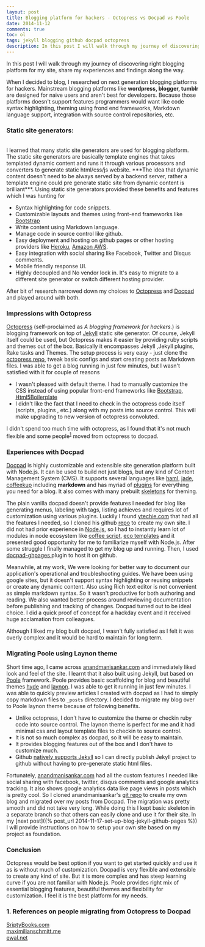 ```yaml
---
layout: post
title: Blogging platform for hackers - Octopress vs Docpad vs Poole
date: 2014-11-12
comments: true
toc: ol
tags: jekyll blogging github docpad octopress
description: In this post I will walk through my journey of discovering right blogging platform for my site, share my experiences and findings along the way. Mainstream blogging platforms like wordpress, blogger, tumblr aren't best for developers. I learned that many static site generators are used for blogging platform.
---
```


In this post I will walk through my journey of discovering right blogging platform for my site, share my experiences and findings along the way.

When I decided to blog, I researched on next generation blogging platforms for hackers.
Mainstream blogging platforms like **wordpress, blogger, tumblr** are designed for naive users and aren't best for developers.
Because those platforms doesn't support features programmers would want like code syntax highlighting, theming using frond end frameworks,
Markdown language support, integration with source control repositories, etc.

### Static site generators:
<br>
I learned that many static site generators are used for blogging platform. The static site generators are basically template engines
that takes templated dynamic content and runs it through various processors and converters to generate static html/css/js website.
***The idea that dynamic content doesn't need to be always served by a backend server, rather a template engine could pre generate
static site from dynamic content is brilliant***. Using static site generators provided these benefits and features which I was hunting for

+ Syntax highlighting for code snippets.
+ Customizable layouts and themes using front-end frameworks like [Bootstrap](http://getbootstrap.com/)
+ Write content using Markdown language.
+ Manage code in source control like github.
+ Easy deployment and hosting on github pages or other hosting providers like [Heroku](https://www.heroku.com/), [Amazon AWS](http://aws.amazon.com/).
+ Easy integration with social sharing like Facebook, Twitter and Disqus comments.
+ Mobile friendly response UI.
+ Highly decoupled and No vendor lock in. It's easy to migrate to a different site generator or switch different hosting provider.

After bit of research narrowed down my choices to [Octopress](http://octopress.org/) and [Docpad](https://docpad.org/) and played around with both.

### Impressions with Octopress

[Octopress](http://octopress.org/) (self-proclaimed as *A blogging framework for hackers.*) is blogging framework on top of [Jekyll](http://jekyllrb.com/) static site generator.
Of course, Jekyll itself could be used, but Octopress makes it easier by providing ruby scripts and themes out of the box.
Basically it encompasses Jekyll ,Jekyll plugins, Rake tasks and Themes. The setup process is very easy - just clone the [octopress repo](https://github.com/imathis/octopress),
tweak basic configs and start creating posts as Markdown files. I was able to get a blog running in just few minutes,
but I wasn't satisfied with it for couple of reasons

+ I wasn't pleased with default theme. I had to manually customize the CSS instead of using popular front-end frameworks
like [Bootstrap](http://getbootstrap.com/), [Html5Boilerplate](http://html5boilerplate.com/)
+ I didn't like the fact that I need to check in the octopress code itself (scripts, plugins , etc.) along with my posts into source control. This will make upgrading to new version of octopress convoluted.

I didn't spend too much time with octopress, as I found that it's not much flexible and some people<sup><a href="#1.-references-on-people-migrating-from-octopress-to-docpad">1</a></sup> moved from octopress to docpad.

### Experiences with Docpad

[Docpad](https://docpad.org/) is highly customizable and extensible site generation platform built with Node.js.
It can be used to build not just blogs, but any kind of Content Management System (CMS). It supports several languages like
[haml](http://haml.info/), [jade](http://jade-lang.com/), [coffeekup](http://coffeekup.org/) including **markdown** and
has myriad of [plugins](https://docpad.org/docs/plugins) for everything you need for a blog.
It also comes with many prebuilt [skeletons](https://docpad.org/docs/skeletons) for theming.

The plain vanilla docpad doesn't provide features I needed for blog like generating menus, labeling with tags, listing achieves
and requires lot of customization using various plugins. Luckily I found [ytechie.com](http://www.ytechie.com/) that had all the features I needed,
so I cloned his github [repo](https://github.com/ytechie/ytechie-docpad) to create my own site.
I did not had prior experience in [Node.js](http://nodejs.org/), so I had to instantly learn lot of modules in node ecosystem like
[coffee script](http://coffeescript.org/), [eco templates](https://github.com/sstephenson/eco) and it presented good opportunity for me to familiarize myself with Node.js.
After some struggle I finally managed to get my blog up and running.
Then, I used [docpad-ghpages ](https://github.com/docpad/docpad-plugin-ghpages) plugin to host it on github.

Meanwhile, at my work, We were looking for better way to document our application's operational and troubleshooting guides.
We have been using google sites, but it doesn't support syntax highlighting or reusing snippets or create any dynamic content.
Also using Rich text editor is not convenient as simple markdown syntax. So it wasn't productive for both authoring and reading.
We also wanted better process around reviewing documentation before publishing and tracking of changes.
Docpad turned out to be ideal choice. I did a quick proof of concept for a hackday event and it received huge acclamation from colleagues.

Although I liked my blog built docpad, I wasn't fully satisfied as I felt it was overly complex and it would be hard to maintain for long term.

### Migrating Poole using Laynon theme

Short time ago, I came across [anandmanisankar.com](http://anandmanisankar.com/) and immediately liked look and feel of the site.
I learnt that it also built using Jekyll, but based on [Poole](http://getpoole.com/) framework.
Poole provides basic scaffolding for blog and beautiful themes [hyde](http://hyde.getpoole.com/) and [laynon](http://lanyon.getpoole.com/).
I was able to get it running in just few minutes. I was able to quickly preview articles I created with docpad as I had to simply copy markdown files to `_posts` directory.
I decided to migrate my blog over to Poole laynon theme because of following benefits.

+ Unlike octopress, I don't have to customize the theme or checkin ruby code into source control. The laynon theme is perfect for me and it had minimal css and layout template files to checkin to source control.
+ It is not so much complex as docpad, so it will be easy to maintain.
+ It provides blogging features out of the box and I don't have to customize much.
+ Github [natively supports Jekyll](https://help.github.com/articles/using-jekyll-with-pages/) so I can directly publish Jekyll project to github without having to pre-generate static html files.

Fortunately, [anandmanisankar.com](http://anandmanisankar.com/) had all the custom features I needed like social sharing with facebook,
twitter, disqus comments and google analytics tracking. It also shows google analytics data like page views in posts which is pretty cool.
So I cloned anandmanisankar's [git repo](https://github.com/msanand/msanand.github.io) to create my own blog and migrated over my posts from Docpad.
The migration was pretty smooth and did not take very long. While doing this I kept basic skeleton in a separate branch so that others can easily clone and use it for their site.
In my [next post]({% post_url 2014-11-17-set-up-blog-jekyll-github-pages %}) I will provide instructions on how to setup your own site based on my project as foundation.


### Conclusion

Octopress would be best option if you want to get started quickly and use it as is without much of customization.
Docpad is very flexible and extensible to create any kind of site. But it is more complex and has steep learning curve if you are not familiar with Node.js.
Poole provides right mix of essential blogging features, beautiful themes and flexibility for customization. I feel it is the best platform for my needs.


### 1. References on people migrating from Octopress to Docpad

[SriptyBooks.com](http://blog.scriptybooks.com/from-jekyll-octopress-to-docpad/)<br/>
[maximilianschmitt.me](http://maximilianschmitt.me/posts/from-wordpress-to-octopress-to-docpad/)<br/>
[ewal.net](http://www.ewal.net/2013/10/08/blogging-with-docpad/)
